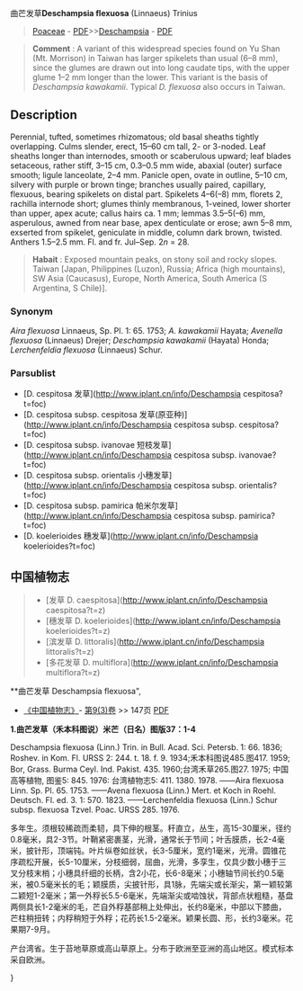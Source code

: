 曲芒发草**Deschampsia flexuosa** (Linnaeus) Trinius

> [Poaceae](http://www.iplant.cn/info/Poaceae?t=foc) - [PDF](http://www.iplant.cn/foc/pdf/Poaceae.pdf)>>[Deschampsia](http://www.iplant.cn/info/Deschampsia?t=foc) - [PDF](http://www.iplant.cn/foc/pdf/Deschampsia.pdf)


> **Comment** : 
> A variant of this widespread species found on Yu Shan (Mt. Morrison) in Taiwan has larger spikelets than usual (6–8 mm), since the glumes are drawn out into long caudate tips, with the upper glume 1–2 mm longer than the lower. This variant is the basis of *Deschampsia kawakamii*. Typical *D. flexuosa* also occurs in Taiwan.

## Description

Perennial, tufted, sometimes rhizomatous; old basal sheaths tightly overlapping. Culms slender, erect, 15–60 cm tall, 2- or 3-noded. Leaf sheaths longer than internodes, smooth or scaberulous upward; leaf blades setaceous, rather stiff, 3–15 cm, 0.3–0.5 mm wide, abaxial (outer) surface smooth; ligule lanceolate, 2–4 mm. Panicle open, ovate in outline, 5–10 cm, silvery with purple or brown tinge; branches usually paired, capillary, flexuous, bearing spikelets on distal part. Spikelets 4–6(–8) mm, florets 2, rachilla internode short; glumes thinly membranous, 1-veined, lower shorter than upper, apex acute; callus hairs ca. 1 mm; lemmas 3.5–5(–6) mm, asperulous, awned from near base, apex denticulate or erose; awn 5–8 mm, exserted from spikelet, geniculate in middle, column dark brown, twisted. Anthers 1.5–2.5 mm. Fl. and fr. Jul–Sep. 2*n* = 28.


> **Habait** : 
> Exposed mountain peaks, on stony soil and rocky slopes. Taiwan [Japan, Philippines (Luzon), Russia; Africa (high mountains), SW Asia (Caucasus), Europe, North America, South America (S Argentina, S Chile)].

### Synonym
*Aira flexuosa* Linnaeus, Sp. Pl. 1: 65. 1753; *A. kawakamii* Hayata; *Avenella flexuosa* (Linnaeus) Drejer; *Deschampsia kawakamii* (Hayata) Honda; *Lerchenfeldia flexuosa* (Linnaeus) Schur.



### Parsublist

* [D.  cespitosa  发草](http://www.iplant.cn/info/Deschampsia cespitosa?t=foc)
* [D.  cespitosa subsp. cespitosa  发草(原亚种)](http://www.iplant.cn/info/Deschampsia cespitosa subsp. cespitosa?t=foc)
* [D.  cespitosa subsp. ivanovae  短枝发草](http://www.iplant.cn/info/Deschampsia cespitosa subsp. ivanovae?t=foc)
* [D.  cespitosa subsp. orientalis  小穗发草](http://www.iplant.cn/info/Deschampsia cespitosa subsp. orientalis?t=foc)
* [D.  cespitosa subsp. pamirica  帕米尔发草](http://www.iplant.cn/info/Deschampsia cespitosa subsp. pamirica?t=foc)
* [D.  koelerioides  穗发草](http://www.iplant.cn/info/Deschampsia koelerioides?t=foc)


## 中国植物志

> * [发草  D.  caespitosa](http://www.iplant.cn/info/Deschampsia caespitosa?t=z)
> * [穗发草  D.  koelerioides](http://www.iplant.cn/info/Deschampsia koelerioides?t=z)
> * [滨发草  D.  littoralis](http://www.iplant.cn/info/Deschampsia littoralis?t=z)
> * [多花发草  D.  multiflora](http://www.iplant.cn/info/Deschampsia multiflora?t=z)


**曲芒发草 Deschampsia flexuosa",


* [《中国植物志》](http://www.iplant.cn/frps)- [第9(3)卷](http://www.iplant.cn/frps/vol/9(3)) >> 147页 [PDF](http://www.iplant.cn/frps/pdf/9(3)/147.pdf)

**1.曲芒发草（禾本科图说）米芒（日名）图版37：1-4**

Deschampsia flexuosa (Linn.) Trin. in Bull. Acad. Sci. Petersb. 1: 66. 1836; Roshev. in Kom. Fl. URSS 2: 244. t. 18. f. 9. 1934;禾本科图说485.图417. 1959; Bor, Grass. Burma Ceyl. Ind. Pakist. 435. 1960;台湾禾草265.图27. 1975; 中国高等植物, 图鉴5: 845. 1976: 台湾植物志5: 411. 1380. 1978. ——Aira flexuosa Linn. Sp. Pl. 65. 1753. ——Avena flexuosa (Linn.) Mert. et Koch in Roehl. Deutsch. Fl. ed. 3. 1: 570. 1823. ——Lerchenfeldia flexuosa (Linn.) Schur subsp. flexuosa Tzvel. Poac. URSS 285. 1976.

多年生。须根较稀疏而柔韧，具下伸的根茎。秆直立，丛生，高15-30厘米，径约0.8毫米，具2-3节。叶鞘紧密裹茎，光滑，通常长于节间；叶舌膜质，长2-4毫米，披针形，顶端钝。叶片纵卷如丝状，长3-5厘米，宽约1毫米，光滑。圆锥花序疏松开展，长5-10厘米，分枝细弱，屈曲，光滑，多孪生，仅具少数小穗于三叉分枝末梢；小穗具纤细的长柄，含2小花，长6-8毫米；小穗轴节间长约0.5毫米，被0.5毫米长的毛；颖膜质，尖披针形，具1脉，先端尖或长渐尖，第一颖较第二颖短1-2毫米；第一外稃长5.5-6毫米，先端渐尖或啮蚀状，背部点状粗糙，基盘两侧具长1-2毫米的毛，芒自外稃基部稍上处伸出，长约8毫米，中部以下膝曲，芒柱稍扭转；内稃稍短于外稃；花药长1.5-2毫米。颖果长圆、形，长约3毫米。花果期7-9月。

产台湾省。生于苔地草原或高山草原上。分布于欧洲至亚洲的高山地区。模式标本采自欧洲。



}